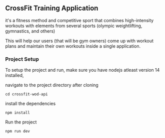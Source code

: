 ## CrossFit Training Application

it's a fitness method and competitive sport that combines high-intensity workouts with elements from several sports (olympic weightlifting, gymnastics, and others)

This will help our users (that will be gym owners) come up with workout plans and maintain their own workouts inside a single application. 

### Project Setup

To setup the project and run, make sure you have nodejs atleast version 14 installed,

navigate to the project directory after cloning

```
cd crossfit-wod-api

```

install the dependencies

```
npm install

```

Run the project

```
npm run dev

```